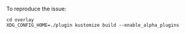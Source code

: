 To reproduce the issue:

```
cd overlay
XDG_CONFIG_HOME=./plugin kustomize build --enable_alpha_plugins
```
